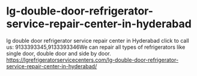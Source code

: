 # lg-double-door-refrigerator-service-repair-center-in-hyderabad
lg double door refrigerator service repair center in Hyderabad  click to call us: 9133393345,9133393346We can repair all types of refrigerators like single door, double door and side by door.  https://lgrefrigeratorservicecenters.com/lg-double-door-refrigerator-service-repair-center-in-hyderabad/
